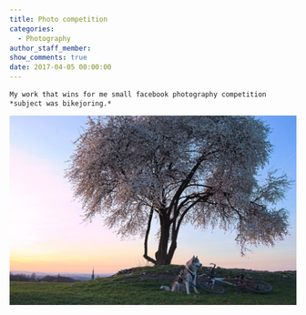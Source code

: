 ```yaml
---
title: Photo competition
categories:
  - Photography
author_staff_member:
show_comments: true
date: 2017-04-05 00:00:00
---
```



```
My work that wins for me small facebook photography competition
*subject was bikejoring.*
```

![](/uploads/versions/12916255-10204564479231317-7248674827341159395-o---x----2048-1355x---.jpg)

&nbsp;